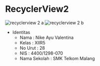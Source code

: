 # RecyclerView2

![recyclerview 2 a](https://cloud.githubusercontent.com/assets/22790133/20030830/5f5fb7a4-a39f-11e6-81ae-b37780865d0c.JPG)
![recyclerview 2 b](https://cloud.githubusercontent.com/assets/22790133/20030831/5f8aacca-a39f-11e6-9110-2f699cafb80b.JPG)

* Identitas 
  - Nama : Nike Ayu Valentina
  - Kelas : XIIR5
  - No Urut : 28
  - NIS : 4400/1298-070
  - Nama Sekolah : SMK Telkom Malang
